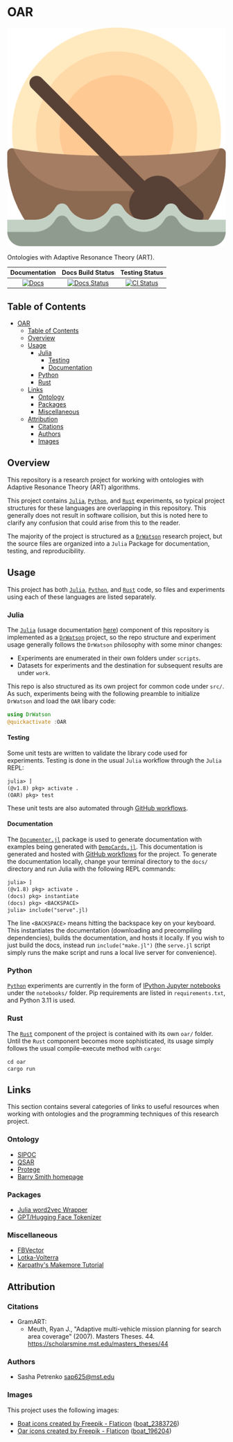 # OAR

[![oar-header](docs/src/assets/logo.png)][docs-url]

Ontologies with Adaptive Resonance Theory (ART).

| **Documentation** | **Docs Build Status**|  **Testing Status** |
|:-----------------:|:--------------------:|:-------------------:|
| [![Docs][docs-img]][docs-url] | [![Docs Status][doc-status-img]][doc-status-url] | [![CI Status][ci-img]][ci-url]  |

[doc-status-img]: https://github.com/AP6YC/OAR/actions/workflows/Documentation.yml/badge.svg
[doc-status-url]: https://github.com/AP6YC/OAR/actions/workflows/Documentation.yml

[docs-img]: https://img.shields.io/badge/docs-blue.svg
[docs-url]: https://AP6YC.github.io/OAR/dev/

<!-- [docs-dev-img]: https://img.shields.io/badge/docs-dev-blue.svg
[docs-dev-url]: https://AP6YC.github.io/OAR/dev -->

[ci-img]: https://github.com/AP6YC/OAR/workflows/CI/badge.svg
[ci-url]: https://github.com/AP6YC/OAR/actions?query=workflow%3ACI

## Table of Contents

- [OAR](#oar)
  - [Table of Contents](#table-of-contents)
  - [Overview](#overview)
  - [Usage](#usage)
    - [Julia](#julia)
      - [Testing](#testing)
      - [Documentation](#documentation)
    - [Python](#python)
    - [Rust](#rust)
  - [Links](#links)
    - [Ontology](#ontology)
    - [Packages](#packages)
    - [Miscellaneous](#miscellaneous)
  - [Attribution](#attribution)
    - [Citations](#citations)
    - [Authors](#authors)
    - [Images](#images)

[1]: https://julialang.org/
[2]: https://www.python.org/
[3]: https://docs.julialang.org/en/v1/
[4]: https://juliadynamics.github.io/DrWatson.jl/dev/
[5]: https://jupyter.org/
[6]: https://docs.github.com/en/actions/using-workflows
[7]: https://documenter.juliadocs.org/stable/
[8]: https://democards.juliadocs.org/stable/
[9]: https://www.rust-lang.org/

## Overview

This repository is a research project for working with ontologies with Adaptive Resonance Theory (ART) algorithms.

This project contains [`Julia`][1], [`Python`][2], and [`Rust`][9] experiments, so typical project structures for these languages are overlapping in this repository.
This generally does not result in software collision, but this is noted here to clarify any confusion that could arise from this to the reader.

The majority of the project is structured as a [`DrWatson`][4] research project, but the source files are organized into a `Julia` Package for documentation, testing, and reproducibility.

## Usage

This project has both [`Julia`][1], [`Python`][2], and [`Rust`][9] code, so files and experiments using each of these languages are listed separately.

### Julia

The [`Julia`][1] (usage documentation [here][3]) component of this repository is implemented as a [`DrWatson`][4] project, so the repo structure and experiment usage generally follows the `DrWatson` philosophy with some minor changes:

- Experiments are enumerated in their own folders under `scripts`.
- Datasets for experiments and the destination for subsequent results are under `work`.

This repo is also structured as its own project for common code under `src/`.
As such, experiments being with the following preamble to initialize `DrWatson` and load the `OAR` libary code:

```julia
using DrWatson
@quickactivate :OAR
```

#### Testing

Some unit tests are written to validate the library code used for experiments.
Testing is done in the usual `Julia` workflow through the `Julia` REPL:

```julia-repl
julia> ]
(@v1.8) pkg> activate .
(OAR) pkg> test
```

These unit tests are also automated through [GitHub workflows][6].

#### Documentation

The [`Documenter.jl`][7] package is used to generate documentation with examples being generated with [`DemoCards.jl`][8].
This documentation is generated and hosted with [GitHub workflows][6] for the project.
To generate the documentation locally, change your terminal directory to the `docs/` directory and run Julia with the following REPL commands:

```julia-repl
julia> ]
(@v1.8) pkg> activate .
(docs) pkg> instantiate
(docs) pkg> <BACKSPACE>
julia> include("serve".jl)
```

The line `<BACKSPACE>` means hitting the backspace key on your keyboard.
This instantiates the documentation (downloading and precompiling dependencies), builds the documentation, and hosts it locally.
If you wish to just build the docs, instead run `include("make.jl")` (the `serve.jl` script simply runs the make script and runs a local live server for convenience).

### Python

[`Python`][2] experiments are currently in the form of [IPython Jupyter notebooks][5] under the `notebooks/` folder.
Pip requirements are listed in `requirements.txt`, and Python 3.11 is used.

### Rust

The [`Rust`][9] component of the project is contained with its own `oar/` folder.
Until the `Rust` component becomes more sophisticated, its usage simply follows the usual compile-execute method with `cargo`:

```shell
cd oar
cargo run
```

## Links

This section contains several categories of links to useful resources when working with ontologies and the programming techniques of this research project.

### Ontology

- [SIPOC](https://www.wikiwand.com/en/SIPOC)
- [QSAR](https://www.wikiwand.com/en/Quantitative_structure%E2%80%93activity_relationship)
- [Protege](https://protege.stanford.edu/)
- [Barry Smith homepage](http://ontology.buffalo.edu/smith/)

### Packages

- [Julia word2vec Wrapper](https://github.com/JuliaText/Word2Vec.jl)
- [GPT/Hugging Face Tokenizer](https://github.com/huggingface/tokenizers)

### Miscellaneous

- [FBVector](https://github.com/facebook/folly/blob/main/folly/docs/FBVector.md)
- [Lotka-Volterra](https://www.wikiwand.com/en/Lotka%E2%80%93Volterra_equations)
- [Karpathy's Makemore Tutorial](https://youtu.be/PaCmpygFfXo)

## Attribution

### Citations

- GramART:
  - Meuth, Ryan J., "Adaptive multi-vehicle mission planning for search area coverage" (2007). Masters Theses. 44. https://scholarsmine.mst.edu/masters_theses/44

### Authors

- Sasha Petrenko <sap625@mst.edu>

### Images

This project uses the following images:

- [Boat icons created by Freepik - Flaticon](https://www.flaticon.com/free-icons/boat) ([boat_2383726](https://www.flaticon.com/free-icon/boat_2383726))
- [Oar icons created by Freepik - Flaticon](https://www.flaticon.com/free-icons/oar) ([boat_196204](https://www.flaticon.com/free-icon/boat_196204))
